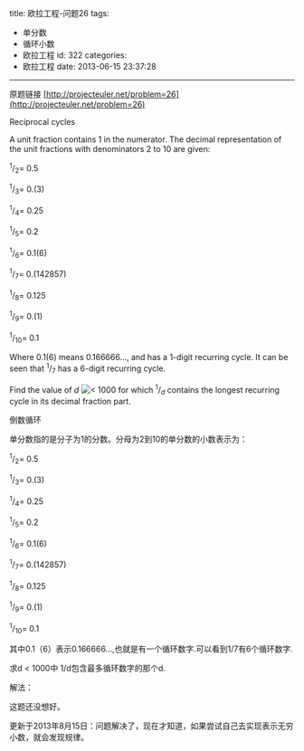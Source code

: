 title: 欧拉工程-问题26
tags:
  - 单分数
  - 循环小数
  - 欧拉工程
id: 322
categories:
  - 欧拉工程
date: 2013-06-15 23:37:28
---

原题链接 [http://projecteuler.net/problem=26](http://projecteuler.net/problem=26)


Reciprocal cycles




A unit fraction contains 1 in the numerator. The decimal representation of the unit fractions with denominators 2 to 10 are given:

<sup>1</sup>/<sub>2</sub>= 0.5

<sup>1</sup>/<sub>3</sub>= 0.(3)

<sup>1</sup>/<sub>4</sub>= 0.25

<sup>1</sup>/<sub>5</sub>= 0.2

<sup>1</sup>/<sub>6</sub>= 0.1(6)

<sup>1</sup>/<sub>7</sub>= 0.(142857)

<sup>1</sup>/<sub>8</sub>= 0.125

<sup>1</sup>/<sub>9</sub>= 0.(1)

<sup>1</sup>/<sub>10</sub>= 0.1

Where 0.1(6) means 0.166666..., and has a 1-digit recurring cycle. It can be seen that <sup>1</sup>/<sub>7</sub> has a 6-digit recurring cycle.

Find the value of _d_ ![<](file:///C:/Documents%20and%20Settings/Administrator/Local%20Settings/Application%20Data/youdao/ynote/images/A3CBA8A8420C404E87F8E517902F6949/symbol_lt.gif) 1000 for which <sup>1</sup>/<sub>_d_</sub> contains the longest recurring cycle in its decimal fraction part.

倒数循环

单分数指的是分子为1的分数。分母为2到10的单分数的小数表示为：

<sup>1</sup>/<sub>2</sub>= 0.5

<sup>1</sup>/<sub>3</sub>= 0.(3)

<sup>1</sup>/<sub>4</sub>= 0.25

<sup>1</sup>/<sub>5</sub>= 0.2

<sup>1</sup>/<sub>6</sub>= 0.1(6)

<sup>1</sup>/<sub>7</sub>= 0.(142857)

<sup>1</sup>/<sub>8</sub>= 0.125

<sup>1</sup>/<sub>9</sub>= 0.(1)

<sup>1</sup>/<sub>10</sub>= 0.1

其中0.1（6）表示0.166666...,也就是有一个循环数字.可以看到1/7有6个循环数字.

求d < 1000中 1/d包含最多循环数字的那个d.

解法：

这题还没想好。

更新于2013年8月15日：问题解决了，现在才知道，如果尝试自己去实现表示无穷小数，就会发现规律。

